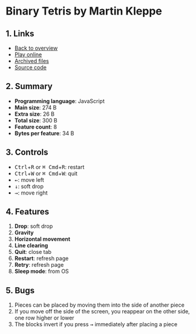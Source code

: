# Binary Tetris by Martin Kleppe

## 1. Links

- [Back to overview](../README.md)
- [Play online](https://nineteendo.github.io/tetris4karchive/binary-tetris-2/archive)
- [Archived files](https://github.com/nineteendo/tetris4karchive/tree/main/binary-tetris-2/archive)
- [Source code](https://gist.github.com/aemkei/1672254)

## 2. Summary

- **Programming language**: JavaScript
- **Main size**: 274 B
- **Extra size**: 26 B
- **Total size**: 300 B
- **Feature count**: 8
- **Bytes per feature**: 34 B

## 3. Controls

- <kbd>Ctrl</kbd>+<kbd>R</kbd> or <kbd>⌘ Cmd</kbd>+<kbd>R</kbd>: restart
- <kbd>Ctrl</kbd>+<kbd>W</kbd> or <kbd>⌘ Cmd</kbd>+<kbd>W</kbd>: quit
- <kbd>←</kbd>: move left
- <kbd>↓</kbd>: soft drop
- <kbd>→</kbd>: move right

## 4. Features

1. **Drop**: soft drop
2. **Gravity**
3. **Horizontal movement**
4. **Line clearing**
5. **Quit**: close tab
6. **Restart**: refresh page
7. **Retry**: refresh page
8. **Sleep mode**: from OS

## 5. Bugs

1. Pieces can be placed by moving them into the side of another piece
2. If you move off the side of the screen, you reappear on the other side, one row higher or lower
3. The blocks invert if you press <kbd>→</kbd> immediately after placing a piece